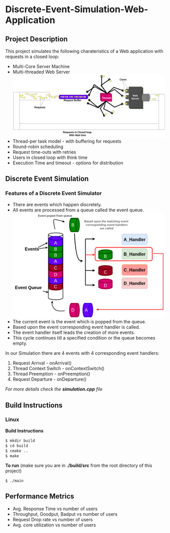 # Discrete-Event-Simulation-Web-Application

## Project Description
This project simulates the following charateristics of a Web application with requests in a closed loop:

* Multi-Core Server Machine
* Multi-threaded Web Server
![Web-server-system-diagram](https://github.com/jatin-jatin/Discrete-Event-Simulation-Web-Application/blob/main/pictures/Web-Server-System-new.png)
* Thread-per task model - with buffering for requests
* Round-robin scheduling
* Request time-outs with retries
* Users in closed loop with think time
* Execution Time and timeout - options for distribution

<!-- **Web server system with request in a closed loop** -->
## Discrete Event Simulation
### Features of a Discrete Event Simulator
* There are events which happen discretely. 
* All events are processed from a queue called the event queue. 
![Discrete-Event-Simulation-Diagram](https://github.com/jatin-jatin/Discrete-Event-Simulation-Web-Application/blob/main/pictures/Discrete-Event-Simulator-General.png)
* The current event is the event which is popped from the queue.
* Based upon the event corresponding event handler is called.
* The event handler itself leads the creation of more events.
* This cycle continues till a specified condition or the queue becomes empty.

In our Simulation there are 4 events with 4 corresponding event handlers:
1. Request Arrival - onArrival()
1. Thread Context Switch - onContextSwitch()
1. Thread Preemption - onPreemption()
1. Request Departure - onDeparture()

*For more details check the **simulation.cpp** file*
## Build Instructions
### Linux
**Build Instructions**
```
$ mkdir build  
$ cd build  
$ cmake ..  
$ make
```
**To run** (make sure you are in **./build/src** from the root directory of this project)
```
$ ./main
```
## Performance Metrics
* Avg. Response Time vs number of users
* Throughput, Goodput, Badput vs number of users
* Request Drop rate vs number of users
* Avg. core utilization vs number of users